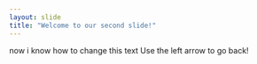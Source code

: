 ```yaml
---
layout: slide
title: "Welcome to our second slide!"
---
```

now i know how to change this text
Use the left arrow to go back!
